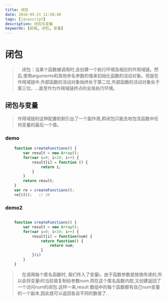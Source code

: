 ```yaml
---
title: 闭包
date: 2018-05-21 11:50:48
tags: [javascript]
description: 闭包与变量
keywords: [前端, 闭包, 变量]
---
```


# 闭包
>　闭包：当某个函数被调用时,会创建一个执行环境及相应的作用域链。然后,使用arguments和其他命名参数的值来初始化函数的活动对象。但是在作用域链中,外部函数的活动对象始终处于第二位,外部函数的活动对象处于第三位，...直至作为作用域链终点的全局执行环境。

## 闭包与变量
> 作用域链的这种配置机制引出了一个副作用,即闭包只能去地包含函数中任何变量的最后一个值。

### demo
```js
    function createFunctions() {
        var result = new Array();
        for(var i=0; i<10; i++) {
            result[i] = function () {
                return i;
            }
        }
        return result;
    }
    var re = createFunctions();
    re[0]();   // 10 
```

### demo2
```js 

    function createFunctions() {
        var result = new Array();
        for(var i=0; i<10; i++) {
            result[i] = function(num) {
                return function() {
                    return num;
                }
            }(i)
        }
    }
```

>　在调用每个匿名函数时, 我们传入了变量i。由于函数参数是按值传递的,所以会将变量i的当前值复制给参数num.而在这个匿名函数内部,又创建返回了一个访问num的闭包.这样一来,result 数组中的每个函数都有自己num变量的一个副本,因此就可以返回各自不同的数值了.